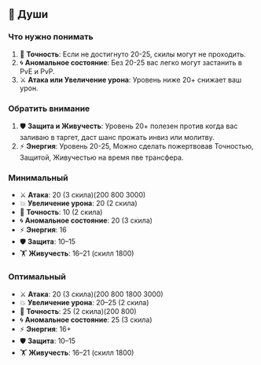 ## 💠 Души

### Что нужно понимать
1. 🎯️ **Точность**: Если не достигнуто 20-25, скилы могут не проходить.
2. 🌀 **Аномальное состояние**: Без 20-25 вас легко могут застанить в PvE и PvP.
3. ⚔️ **Атака или Увеличение урона**: Уровень ниже 20+ снижает ваш урон.

### Обратить внимание
1. 🛡️ **Защита и Живучесть**: Уровень 20+ полезен против когда вас заливаю в таргет, даст шанс прожать инвиз или молитву.
2. ⚡ **Энергия**: Уровень 20-25, Можно сделать пожертвовав Точностью, Защитой, Живучестью на время пве трансфера.



### Минимальный
- ⚔️ **Атака**: 20 (3 скила)(200 800 3000)
- 💥 **Увеличение урона**: 20 (2 скила)
- 🎯 **Точность**: 10 (2 скила)
- 🌀 **Аномальное состояние**: 20 (3 скила)
- ⚡ **Энергия**: 16
- 🛡️ **Защита**: 10–15
- 🏋️ **Живучесть**: 16–21 (скилл 1800)

### Оптимальный
- ⚔️ **Атака**: 20 (3 скила)(200 800 1800 3000)
- 💥 **Увеличение урона**: 20–25 (2 скила)
- 🎯 **Точность**: 25 (2 скила)(200 800)
- 🌀 **Аномальное состояние**: 25 (3 скила)
- ⚡ **Энергия**: 16+
- 🛡️ **Защита**: 10–15
- 🏋️ **Живучесть**: 16–21 (скилл 1800)
